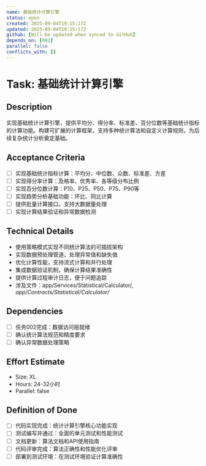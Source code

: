 ```yaml
---
name: 基础统计计算引擎
status: open
created: 2025-09-04T19:15:17Z
updated: 2025-09-04T19:15:17Z
github: [Will be updated when synced to GitHub]
depends_on: [002]
parallel: false
conflicts_with: []
---
```


# Task: 基础统计计算引擎

## Description
实现基础统计计算引擎，提供平均分、得分率、标准差、百分位数等基础统计指标的计算功能。构建可扩展的计算框架，支持多种统计算法和自定义计算规则，为后续复杂统计分析奠定基础。

## Acceptance Criteria
- [ ] 实现基础统计指标计算：平均分、中位数、众数、标准差、方差
- [ ] 实现得分率计算：及格率、优秀率、各等级分布比例
- [ ] 实现百分位数计算：P10、P25、P50、P75、P90等
- [ ] 实现趋势分析基础功能：环比、同比计算
- [ ] 提供批量计算接口，支持大数据量处理
- [ ] 实现计算结果验证和异常数据检测

## Technical Details
- 使用策略模式实现不同统计算法的可插拔架构
- 实现数据预处理管道，处理异常值和缺失值
- 优化计算性能，支持流式计算和并行处理
- 集成数据验证机制，确保计算结果准确性
- 提供计算过程审计日志，便于问题追踪
- 涉及文件：app/Services/Statistical/Calculator/*, app/Contracts/Statistical/Calculator/*

## Dependencies
- [ ] 任务002完成：数据访问层就绪
- [ ] 确认统计算法规范和精度要求
- [ ] 确认异常数据处理策略

## Effort Estimate
- Size: XL
- Hours: 24-32小时
- Parallel: false

## Definition of Done
- [ ] 代码实现完成：统计计算引擎核心功能实现
- [ ] 测试编写并通过：全面的单元测试和性能测试
- [ ] 文档更新：算法文档和API使用指南
- [ ] 代码评审完成：算法正确性和性能优化评审
- [ ] 部署到测试环境：在测试环境验证计算准确性